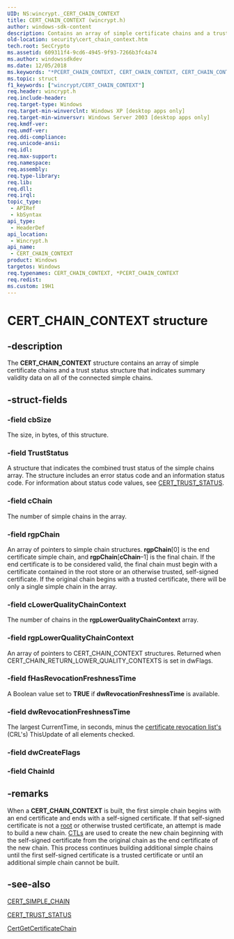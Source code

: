 ```yaml
---
UID: NS:wincrypt._CERT_CHAIN_CONTEXT
title: CERT_CHAIN_CONTEXT (wincrypt.h)
author: windows-sdk-content
description: Contains an array of simple certificate chains and a trust status structure that indicates summary validity data on all of the connected simple chains.
old-location: security\cert_chain_context.htm
tech.root: SecCrypto
ms.assetid: 609311f4-9cd6-4945-9f93-7266b3fc4a74
ms.author: windowssdkdev
ms.date: 12/05/2018
ms.keywords: "*PCERT_CHAIN_CONTEXT, CERT_CHAIN_CONTEXT, CERT_CHAIN_CONTEXT structure [Security], PCERT_CHAIN_CONTEXT, PCERT_CHAIN_CONTEXT structure pointer [Security], _crypto2_cert_chain_context, security.cert_chain_context, wincrypt/CERT_CHAIN_CONTEXT, wincrypt/PCERT_CHAIN_CONTEXT"
ms.topic: struct
f1_keywords: ["wincrypt/CERT_CHAIN_CONTEXT"]
req.header: wincrypt.h
req.include-header: 
req.target-type: Windows
req.target-min-winverclnt: Windows XP [desktop apps only]
req.target-min-winversvr: Windows Server 2003 [desktop apps only]
req.kmdf-ver: 
req.umdf-ver: 
req.ddi-compliance: 
req.unicode-ansi: 
req.idl: 
req.max-support: 
req.namespace: 
req.assembly: 
req.type-library: 
req.lib: 
req.dll: 
req.irql: 
topic_type:
 - APIRef
 - kbSyntax
api_type:
 - HeaderDef
api_location:
 - Wincrypt.h
api_name:
 - CERT_CHAIN_CONTEXT
product: Windows
targetos: Windows
req.typenames: CERT_CHAIN_CONTEXT, *PCERT_CHAIN_CONTEXT
req.redist: 
ms.custom: 19H1
---
```


# CERT_CHAIN_CONTEXT structure


## -description


The <b>CERT_CHAIN_CONTEXT</b> structure contains an array of simple certificate chains and a trust status structure that indicates summary validity data on all of the connected simple chains.


## -struct-fields




### -field cbSize

The size, in bytes, of this structure.


### -field TrustStatus

A structure that indicates the combined trust status of the simple chains array. The structure includes an error status code and an information status code. For information about status code values, see 
<a href="https://docs.microsoft.com/windows/desktop/api/wincrypt/ns-wincrypt-_cert_trust_status">CERT_TRUST_STATUS</a>.


### -field cChain

The number of simple chains in the array.


### -field rgpChain

An array of pointers to simple chain structures. <b>rgpChain</b>[0] is the end certificate simple chain, and <b>rgpChain</b>[<b>cChain</b>–1] is the final chain. If the end certificate is to be considered valid, the final chain must begin with a certificate contained in the root store or an otherwise trusted, self-signed certificate. If the original chain begins with a trusted certificate, there will be only a single simple chain in the array.


### -field cLowerQualityChainContext

The number of chains in the  <b>rgpLowerQualityChainContext</b> array.


### -field rgpLowerQualityChainContext

An array of pointers to CERT_CHAIN_CONTEXT structures. Returned when CERT_CHAIN_RETURN_LOWER_QUALITY_CONTEXTS is set in dwFlags.


### -field fHasRevocationFreshnessTime

A Boolean value set to <b>TRUE</b> if <b>dwRevocationFreshnessTime</b> is available.


### -field dwRevocationFreshnessTime

The largest CurrentTime, in seconds, minus the <a href="https://docs.microsoft.com/windows/desktop/SecGloss/c-gly">certificate revocation list's</a> (CRL's) ThisUpdate of all elements checked.


### -field dwCreateFlags

 


### -field ChainId

 




## -remarks



When a <b>CERT_CHAIN_CONTEXT</b> is built, the first simple chain begins with an end certificate and ends with a self-signed certificate. If that self-signed certificate is not a <a href="https://docs.microsoft.com/windows/desktop/SecGloss/r-gly">root</a> or otherwise trusted certificate, an attempt is made to build a new chain. <a href="https://docs.microsoft.com/windows/desktop/SecGloss/c-gly">CTLs</a> are used to create the new chain beginning with the self-signed certificate from the original chain as the end certificate of the new chain. This process continues building additional simple chains until the first self-signed certificate is a trusted certificate or until an additional simple chain cannot be built.




## -see-also




<a href="https://docs.microsoft.com/windows/desktop/api/wincrypt/ns-wincrypt-_cert_simple_chain">CERT_SIMPLE_CHAIN</a>



<a href="https://docs.microsoft.com/windows/desktop/api/wincrypt/ns-wincrypt-_cert_trust_status">CERT_TRUST_STATUS</a>



<a href="https://docs.microsoft.com/windows/desktop/api/wincrypt/nf-wincrypt-certgetcertificatechain">CertGetCertificateChain</a>
 

 

